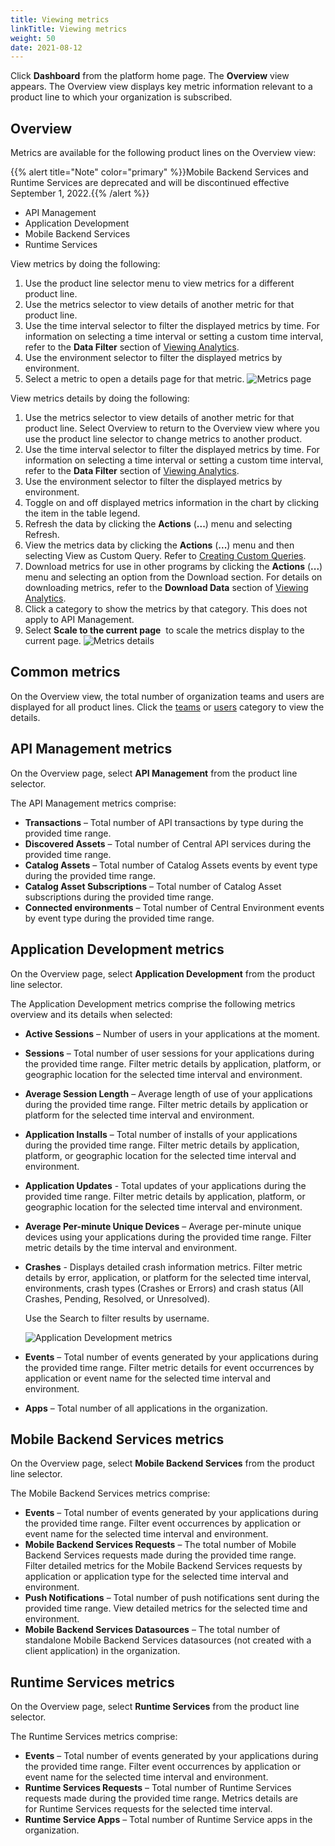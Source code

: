 ```yaml
---
title: Viewing metrics
linkTitle: Viewing metrics
weight: 50
date: 2021-08-12
---
```

Click **Dashboard** from the platform home page. The **Overview** view appears. The Overview view displays key metric information relevant to a product line to which your organization is subscribed.

## Overview

Metrics are available for the following product lines on the Overview view:

{{% alert title="Note" color="primary" %}}Mobile Backend Services and Runtime Services are deprecated and will be discontinued effective September 1, 2022.{{% /alert %}}

* API Management
* Application Development
* Mobile Backend Services
* Runtime Services

View metrics by doing the following:

1. Use the product line selector menu to view metrics for a different product line.
2. Use the metrics selector to view details of another metric for that product line.
3. Use the time interval selector to filter the displayed metrics by time. For information on selecting a time interval or setting a custom time interval, refer to the **Data Filter** section of [Viewing Analytics](/docs/management_guide/managing_applications/viewing_analytics/).
4. Use the environment selector to filter the displayed metrics by environment.
5. Select a metric to open a details page for that metric.
    ![Metrics page](/Images/all_metrics.png)

View metrics details by doing the following:

1. Use the metrics selector to view details of another metric for that product line. Select Overview to return to the Overview view where you use the product line selector to change metrics to another product.
2. Use the time interval selector to filter the displayed metrics by time. For information on selecting a time interval or setting a custom time interval, refer to the **Data Filter** section of [Viewing Analytics](/docs/management_guide/managing_applications/viewing_analytics/).
3. Use the environment selector to filter the displayed metrics by environment.
4. Toggle on and off displayed metrics information in the chart by clicking the item in the table legend.
5. Refresh the data by clicking the **Actions** (**...**) menu and selecting Refresh.
6. View the metrics data by clicking the **Actions** (**...**) menu and then selecting View as Custom Query. Refer to [Creating Custom Queries](/docs/management_guide/managing_applications/creating_custom_queries/).
7. Download metrics for use in other programs by clicking the **Actions** (**...**) menu and selecting an option from the Download section. For details on downloading metrics, refer to the **Download Data** section of [Viewing Analytics](/docs/management_guide/managing_applications/viewing_analytics/).
8. Click a category to show the metrics by that category. This does not apply to API Management.
9. Select **Scale to the current page**  to scale the metrics display to the current page.
    ![Metrics details](/Images/metrics_details.png)

## Common metrics

On the Overview view, the total number of organization teams and users are displayed for all product lines. Click the [teams](/docs/management_guide/organizations/managing_organizations/#managing-teams) or [users](/docs/management_guide/organizations/managing_organizations/#managing-users) category to view the details.

## API Management metrics

On the Overview page, select **API Management** from the product line selector.

The API Management metrics comprise:

* **Transactions** – Total number of API transactions by type during the provided time range.
* **Discovered Assets** – Total number of Central API services during the provided time range.
* **Catalog Assets** – Total number of Catalog Assets events by event type during the provided time range.
* **Catalog Asset Subscriptions** – Total number of Catalog Asset subscriptions during the provided time range.
* **Connected environments** – Total number of Central Environment events by event type during the provided time range.

## Application Development metrics

On the Overview page, select **Application Development** from the product line selector.

The Application Development metrics comprise the following metrics overview and its details when selected:

* **Active Sessions** – Number of users in your applications at the moment.
* **Sessions** – Total number of user sessions for your applications during the provided time range. Filter metric details by application, platform, or geographic location for the selected time interval and environment.
* **Average Session Length** – Average length of use of your applications during the provided time range. Filter metric details by application or platform for the selected time interval and environment.
* **Application Installs** – Total number of installs of your applications during the provided time range. Filter metric details by application, platform, or geographic location for the selected time interval and environment.
* **Application Updates** - Total updates of your applications during the provided time range. Filter metric details by application, platform, or geographic location for the selected time interval and environment.
* **Average Per-minute Unique Devices** – Average per-minute unique devices using your applications during the provided time range. Filter metric details by the time interval and environment.
* **Crashes** - Displays detailed crash information metrics. Filter metric details by error, application, or platform for the selected time interval, environments, crash types (Crashes or Errors) and crash status (All Crashes, Pending, Resolved, or Unresolved).

    Use the Search to filter results by username.

    ![Application Development metrics](/Images/crashes.png)

* **Events** – Total number of events generated by your applications during the provided time range. Filter metric details for event occurrences by application or event name for the selected time interval and environment.
* **Apps** – Total number of all applications in the organization.

## Mobile Backend Services metrics

On the Overview page, select **Mobile Backend Services** from the product line selector.

The Mobile Backend Services metrics comprise:

* **Events** – Total number of events generated by your applications during the provided time range. Filter event occurrences by application or event name for the selected time interval and environment.
* **Mobile Backend Services Requests** – The total number of Mobile Backend Services requests made during the provided time range. Filter detailed metrics for the Mobile Backend Services requests by application or application type for the selected time interval and environment.
* **Push Notifications** – Total number of push notifications sent during the provided time range. View detailed metrics for the selected time and environment.
* **Mobile Backend Services Datasources** – The total number of standalone Mobile Backend Services datasources (not created with a client application) in the organization.

## Runtime Services metrics

On the Overview page, select **Runtime Services** from the product line selector.

The Runtime Services metrics comprise:

* **Events** – Total number of events generated by your applications during the provided time range. Filter event occurrences by application or event name for the selected time interval and environment.
* **Runtime Services Requests** – Total number of Runtime Services requests made during the provided time range. Metrics details are for Runtime Services requests for the selected time interval.
* **Runtime Service Apps** – Total number of Runtime Service apps in the organization.
